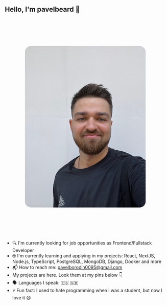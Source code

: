 ## Hello, I'm pavelbeard 👋

<style>
  img[alt="I am"] {
    object-fit: cover;
    scale: 0.75;
    border-radius: 25px;
  }
  </style>

<p>
  <img src="./images/iam.webp" alt="I am" />
</p>

- 🔍 I'm currently looking for job opportunities as Frontend/Fullstack Developer
- 🤓 I'm currently learning and applying in my projects: React, NextJS, Node.js, TypeScript, PostgreSQL, MongoDB, Django, Docker and more
- 📬 How to reach me: pavelborodin0095@gmail.com
- My projects are here. Look them at my pins below 👇 
 - 🗣️ Languages I speak: 🇪🇸 🇬🇧
 - ⚡️ Fun fact: I used to hate programming when i was a student, but now I love it 😄

<!--
**pavelbeard/pavelbeard** is a ✨ _special_ ✨ repository because its `README.md` (this file) appears on your GitHub profile.

Here are some ideas to get you started:

- 🔭 I’m currently working on ...
- 🌱 I’m currently learning ...
- 👯 I’m looking to collaborate on ...
- 🤔 I’m looking for help with ...
- 💬 Ask me about ...
- 📫 How to reach me: ...
- 😄 Pronouns: ...
- ⚡ Fun fact: ...
-->
